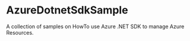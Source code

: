 # AzureDotnetSdkSample
A collection of samples on HowTo use Azure .NET SDK to manage Azure Resources.
